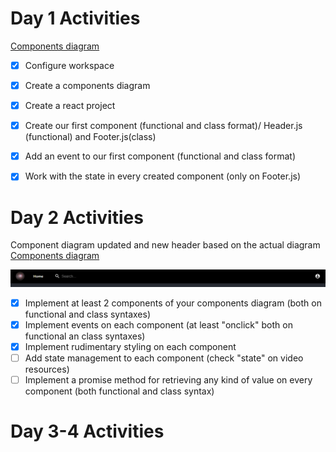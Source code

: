 # Day 1 Activities

[Components diagram](https://drive.google.com/file/d/1U8MP5o2pbKGZtgNeUAfdEqi5K9-HsXiT/view?usp=sharing)

- [x] Configure workspace 
- [x] Create a components diagram
- [x] Create a react project
- [x] Create our first component (functional and class format)/
      Header.js (functional) and Footer.js(class)
- [x] Add an event to our first component (functional and class format) 
- [x] Work with the state in every created component (only on Footer.js)


# Day 2 Activities

Component diagram updated and new header based on the actual diagram
[Components diagram](https://drive.google.com/file/d/1khHegKFDyQ4ZoYq4bW1Hu7tkQGWmi5PF/view?usp=sharing)

![Header](https://github.com/F4B123/project/blob/master/src/images/header.png)

- [x] Implement at least 2 components of your components diagram (both on functional and class syntaxes)
- [x] Implement events on each component (at least "onclick" both on functional an class syntaxes)
- [x] Implement rudimentary styling on each component
- [ ] Add state management to each component (check "state" on video resources)
- [ ] Implement a promise method for retrieving any kind of value on every component (both functional and class syntax)

# Day 3-4 Activities

